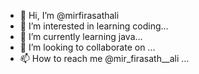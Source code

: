 - 👋 Hi, I’m @mirfirasathali
- 👀 I’m interested in learning coding...
- 🌱 I’m currently learning java...
- 💞️ I’m looking to collaborate on ...
- 📫 How to reach me @mir_firasath__ali ...

<!---
mirfirasathali/mirfirasathali is a ✨ special ✨ repository because its `README.md` (this file) appears on your GitHub profile.
You can click the Preview link to take a look at your changes.
--->
